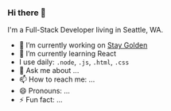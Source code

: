 ### Hi there 👋




I'm a Full-Stack Developer living in Seattle, WA.

- 🔭 I’m currently working on [Stay Golden](http://www.staygolden.bike)
- 🌱 I’m currently learning React
- I use daily: <code>.node</code>, <code>.js</code>, <code>.html</code>, <code>.css</code>
- 💬 Ask me about ...
- 📫 How to reach me: ...
- 😄 Pronouns: ...
- ⚡ Fun fact: ...







